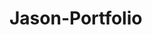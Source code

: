 # Jason-Portfolio
<!-- In this folder I will create a website that will be my Portfolio. It will contain 3 pages. A home page, an about page, and a portfolio page all to be created on seperate html files.
See git hub Kanban for more detailed instructions -->